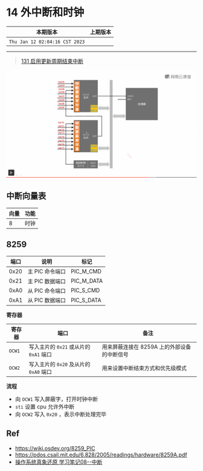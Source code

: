 # 14 外中断和时钟

|本期版本|上期版本
|:---:|:---:
`Thu Jan 12 02:04:16 CST 2023` |

---

> [131 启用更新周期结束中断](https://study.163.com/course/courseLearn.htm?courseId=1209670804#/learn/video?lessonId=1280833423&courseId=1209670804)

<img src="./01.png" />




## 中断向量表

向量 | 功能
---|---
8 | 时钟

## 8259


端口 | 说明 | 标记
---|---|---
0x20 | 主 PIC 命令端口 | PIC\_M\_CMD
0x21 | 主 PIC 数据端口 | PIC\_M\_DATA
0xA0 | 从 PIC 命令端口 | PIC\_S\_CMD
0xA1 | 从 PIC 数据端口 | PIC\_S\_DATA

**寄存器**

寄存器|端口|备注
---|---|---
`OCW1` | 写入主片的 `0x21` 或从片的 `0xA1` 端口 | 用来屏蔽连接在 8259A 上的外部设备的中断信号
`OCW2` | 写入主片的 `0x20` 及从片的 `0xA0` 端口 | 用来设置中断结束方式和优先级模式

**流程**

* 向 `OCW1` 写入屏蔽字，打开时钟中断
* `sti` 设置 cpu 允许外中断
*  向 `OCW2` 写入 `0x20` ，表示中断处理完毕

## Ref

* <https://wiki.osdev.org/8259_PIC>
* <https://pdos.csail.mit.edu/6.828/2005/readings/hardware/8259A.pdf>
* [操作系统真象还原 学习笔记08--中断](https://www.kn0sky.com/?p=47)
